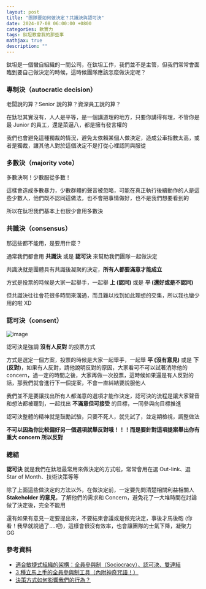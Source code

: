 ```yaml
---
layout: post
title: "團隊要如何做決定？共識決與認可決"
date: 2024-07-08 06:00:00 +0800
categories: 軟實力
tags: 鈦坦教會我的那些事
mathjax: true
description: ""
---
```


鈦坦是一個蠻自組織的一間公司，在鈦坦工作，我們並不是主管，但我們常常會面臨到要自己做決定的時候，這時候團隊應該怎麼做決定呢？

### 專制決（autocratic decision）

老闆說的算？Senior 說的算？資深員工說的算？

在鈦坦其實沒有，人人是平等，是一個講道理的地方，只要你講得有理，不管你是最 Junior 的員工，還是菜逼八，都是擁有發言權的

我們也會避免這種獨裁的情況，避免太依賴某個人做決定，造成公車指數太高，或者是獨裁，讓其他人對於這個決定不是打從心裡認同與服從

### 多數決（majority vote）

多數決啊！少數服從多數！

這樣會造成多數暴力，少數群體的聲音被忽略，可能在真正執行後續動作的人是這些少數人，他們既不認同這做法，也不會把事情做好，也不是我們想要看到的

所以在鈦坦我們基本上也很少會用多數決

### 共識決（consensus）

那這些都不能用，是要用什麼？

通常我們都會用 **共識決** 或是 **認可決** 來幫助我們團隊一起做決定


共識決就是團體具有共識後凝聚的決定，**所有人都要滿意才能成立**

方式是投票的時候是大家一起舉手，一起舉 **上 (認同)** 或是 **平 (還好或是不認同)**

但共識決往往會花很多時間來溝通，而且難以找到如此理想的交集，所以我也蠻少用的啦 XD

### 認可決（consent）

![image](https://hackmd.io/_uploads/SJuRC5dv0.png)

認可決是強調 **沒有人反對** 的投票方式

方式是選定一個方案，投票的時候是大家一起舉手，一起舉 **平 (沒有意見)** 或是 **下 (反對)**，如果有人反對，請他說明反對的原因，大家看可不可以試著消除他的 concern，過一定的時間之後，大家再做一次投票，這時候如果還是有人反對的話，那我們就會進行下一個提案，不會一直糾結要說服他人

我們並不是要讓找出所有人都滿意的選項才能作決定，認可決的流程是讓大家聲音和想法都被聽到，一起找出 **不滿意但可接受** 的目標，一同參與向目標推進

認可決整體的精神就是鼓勵試驗，只要不死人，就先試了，並定期檢視，調整做法

**不可以因為你比較偏好另一個選項就舉反對哦！！！而是要針對這項提案舉出你有重大 concern 所以反對**

### 總結

**認可決** 就是我們在鈦坦最常用來做決定的方式啦，常常會用在選 Out-link、選 Star of Month、技術決策等等

除了上面這些做決定的方法以外，在做決定前，一定要先問清楚相關利益相關人 **Stakeholder 的意見**，了解他們的需求和 Concern，避免花了一大堆時間在討論做了決定後，完全不能用

還有如果有意見一定要提出來，不要結束會議或是做完決定，事後才馬後砲 (你看！我早就說過了....吧)，這樣會很沒有效率，也會讓團隊的士氣下降，凝聚力 GG

### 參考資料

- [適合敏捷式組織的架構：全員參與制（Sociocracy）、認可決、雙連結](https://medium.com/future-organization-lab-%E6%9C%AA%E4%BE%86%E7%B5%84%E7%B9%94%E5%AF%A6%E9%A9%97%E5%AE%A4/%E9%81%A9%E5%90%88%E6%95%8F%E6%8D%B7%E5%BC%8F%E7%B5%84%E7%B9%94%E7%9A%84%E6%9E%B6%E6%A7%8B-%E5%85%A8%E5%93%A1%E5%8F%83%E8%88%87%E5%88%B6-sociocracy-%E8%AA%8D%E5%8F%AF%E6%B1%BA-%E9%9B%99%E9%80%A3%E7%B5%90-eefa04d260b3)
- [3 種立馬上手的全員參與制工具（內附神奇咒語！）](https://medium.com/%E9%AD%9A%E6%B0%B4%E6%95%99%E8%82%B2%E5%82%AC%E5%8C%96%E5%8A%91-to-be-educational-catalyst/3-%E7%A8%AE%E7%AB%8B%E9%A6%AC%E4%B8%8A%E6%89%8B%E7%9A%84%E5%85%A8%E5%93%A1%E5%8F%83%E8%88%87%E5%88%B6%E5%B7%A5%E5%85%B7-%E5%85%A7%E9%99%84%E7%A5%9E%E5%A5%87%E5%92%92%E8%AA%9E-a6d5466b87eb)
- [決策方式如何影響我們的行為？](https://medium.com/%E9%AD%9A%E6%B0%B4%E6%95%99%E8%82%B2%E5%82%AC%E5%8C%96%E5%8A%91-to-be-educational-catalyst/%E6%B1%BA%E7%AD%96%E6%96%B9%E5%BC%8F%E5%A6%82%E4%BD%95%E5%BD%B1%E9%9F%BF%E6%88%91%E5%80%91%E7%9A%84%E8%A1%8C%E7%82%BA-4e48565b46c7)
